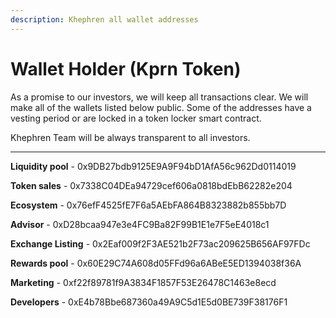 ```yaml
---
description: Khephren all wallet addresses
---
```


# Wallet Holder (Kprn Token)

As a promise to our investors, we will keep all transactions clear. We will make all of the wallets listed below public. Some of the addresses have a vesting period or are locked in a token locker smart contract.

Khephren Team will be always transparent to all investors.

****

**Liquidity pool** - 0x9DB27bdb9125E9A9F94bD1AfA56c962Dd0114019&#x20;

**Token sales** - 0x7338C04DEa94729cef606a0818bdEbB62282e204&#x20;

**Ecosystem** - 0x76efF4525fE7F6a5AEbFA864B8323882b855bb7D&#x20;

**Advisor** - 0xD28bcaa947e3e4FC9Ba82F99B1E1e7F5eE4018c1&#x20;

**Exchange Listing** - 0x2Eaf009f2F3AE521b2F73ac209625B656AF97FDc&#x20;

**Rewards pool** - 0x60E29C74A608d05FFd96a6ABeE5ED1394038f36A&#x20;

**Marketing** - 0xf22f89781f9A3834F1857F53E26478C1463e8ecd&#x20;

**Developers** - 0xE4b78Bbe687360a49A9C5d1E5d0BE739F38176F1
